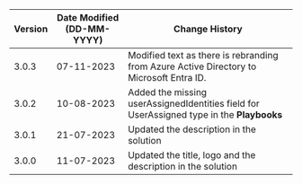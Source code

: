 | **Version** | **Date Modified (DD-MM-YYYY)** | **Change History**                                                                      |
|-------------|--------------------------------|-----------------------------------------------------------------------------------------|
| 3.0.3       | 07-11-2023                     |Modified text as there is rebranding from Azure Active Directory to Microsoft Entra ID.                 |
| 3.0.2       | 10-08-2023                     |Added the missing userAssignedIdentities field for UserAssigned type in the **Playbooks**|
| 3.0.1       | 21-07-2023                     |Updated the description in the solution                                                  |
| 3.0.0       | 11-07-2023                     |Updated the title, logo and the description in the solution                              |
